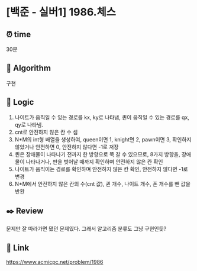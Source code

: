 # [백준 - 실버1] 1986.체스
 
## ⏰  **time**
30분

## :pushpin: **Algorithm**
구현

## :round_pushpin: **Logic**
1. 나이트가 움직일 수 있는 경로를 kx, ky로 나타냄, 퀸이 움직일 수 있는 경로를 qx, qy로 나타냄.
2. cnt로 안전하지 않은 칸 수 셈
3. N*M의 int형 배열을 생성하여, queen이면 1, knight면 2, pawn이면 3, 확인하지 않았거나 안전하면 0, 안전하지 않다면 -1로 저장
4. 퀸은 장애물이 나타나기 전까지 한 방향으로 쭉 갈 수 있으므로, 8가지 방향을, 장애물이 나타나거나, 판을 벗어날 때까지 확인하며 안전하지 않은 칸 확인
5. 나이트가 움직이는 경로를 확인하며 안전하지 않은 칸 확인, 안전하지 않다면 -1로 변경
6. N*M에서 안전하지 않은 칸의 수(cnt 값), 퀸 개수, 나이트 개수, 폰 개수를 뺀 값을 반환

## :black_nib: **Review**
문제만 잘 따라가면 됐던 문제였다.
그래서 알고리즘 분류도 그냥 구현인듯?

## 📡 Link
https://www.acmicpc.net/problem/1986
